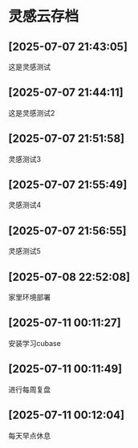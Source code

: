# 灵感云存档
## [2025-07-07 21:43:05]
这是灵感测试

## [2025-07-07 21:44:11]
这是灵感测试2

## [2025-07-07 21:51:58]
灵感测试3

## [2025-07-07 21:55:49]
灵感测试4

## [2025-07-07 21:56:55]
灵感测试5

## [2025-07-08 22:52:08]
家里环境部署

## [2025-07-11 00:11:27]
安装学习cubase

## [2025-07-11 00:11:49]
进行每周复盘

## [2025-07-11 00:12:04]
每天早点休息

